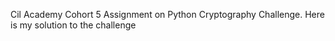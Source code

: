 Cil Academy 
Cohort 5
Assignment on Python Cryptography Challenge.
Here is my solution to the challenge
